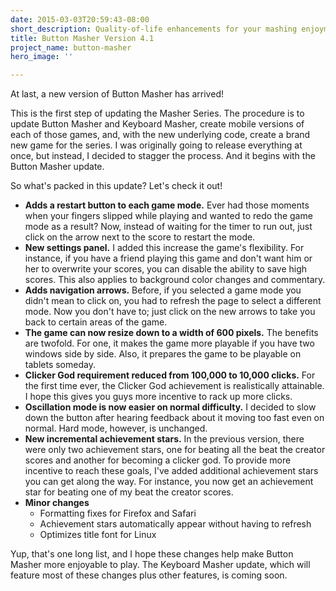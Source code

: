 ```yaml
---
date: 2015-03-03T20:59:43-08:00
short_description: Quality-of-life enhancements for your mashing enjoyment.
title: Button Masher Version 4.1
project_name: button-masher
hero_image: ''

---
```

At last, a new version of Button Masher has arrived!

This is the first step of updating the Masher Series. The procedure is to update Button Masher and Keyboard Masher, create mobile versions of each of those games, and, with the new underlying code, create a brand new game for the series. I was originally going to release everything at once, but instead, I decided to stagger the process. And it begins with the Button Masher update.

So what's packed in this update? Let's check it out!

* **Adds a restart button to each game mode.** Ever had those moments when your fingers slipped while playing and wanted to redo the game mode as a result? Now, instead of waiting for the timer to run out, just click on the arrow next to the score to restart the mode.
* **New settings panel.** I added this increase the game's flexibility. For instance, if you have a friend playing this game and don't want him or her to overwrite your scores, you can disable the ability to save high scores. This also applies to background color changes and commentary.
* **Adds navigation arrows.** Before, if you selected a game mode you didn't mean to click on, you had to refresh the page to select a different mode. Now you don't have to; just click on the new arrows to take you back to certain areas of the game.
* **The game can now resize down to a width of 600 pixels.** The benefits are twofold. For one, it makes the game more playable if you have two windows side by side. Also, it prepares the game to be playable on tablets someday.
* **Clicker God requirement reduced from 100,000 to 10,000 clicks.** For the first time ever, the Clicker God achievement is realistically attainable. I hope this gives you guys more incentive to rack up more clicks.
* **Oscillation mode is now easier on normal difficulty.** I decided to slow down the button after hearing feedback about it moving too fast even on normal. Hard mode, however, is unchanged.
* **New incremental achievement stars.** In the previous version, there were only two achievement stars, one for beating all the beat the creator scores and another for becoming a clicker god. To provide more incentive to reach these goals, I've added additional achievement stars you can get along the way. For instance, you now get an achievement star for beating one of my beat the creator scores.
* **Minor changes**
  * Formatting fixes for Firefox and Safari
  * Achievement stars automatically appear without having to refresh
  * Optimizes title font for Linux

Yup, that's one long list, and I hope these changes help make Button Masher more enjoyable to play. The Keyboard Masher update, which will feature most of these changes plus other features, is coming soon.